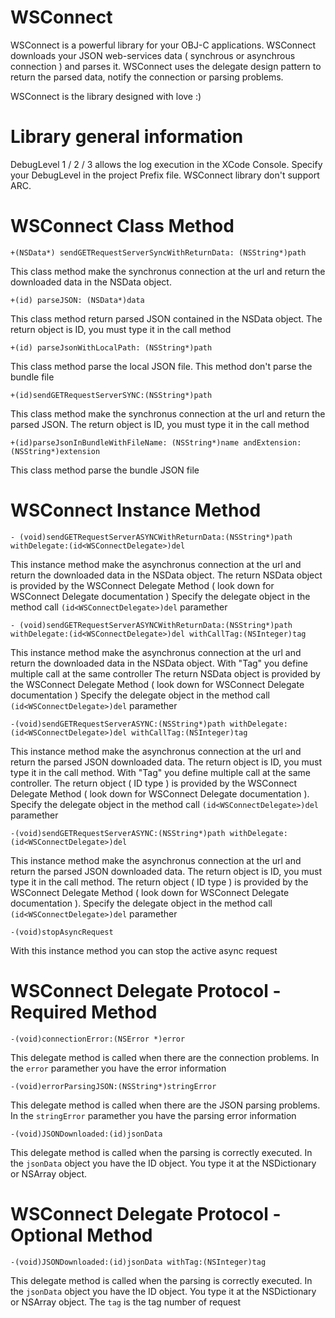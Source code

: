 WSConnect
=========
WSConnect is a powerful library for your OBJ-C applications.
WSConnect downloads your JSON web-services data ( synchrous or asynchrous connection ) and parses it.
WSConnect uses the delegate design pattern to return the parsed data, notify the connection or parsing problems.

WSConnect is the library designed with love :)






Library general information
=========
DebugLevel 1 / 2 / 3 allows the log execution in the XCode Console. Specify your DebugLevel in the project Prefix file.
WSConnect library don't support ARC.




WSConnect Class Method
=========
`+(NSData*) sendGETRequestServerSyncWithReturnData: (NSString*)path`

This class method make the synchronus connection at the url and return the downloaded data in the NSData object.


`+(id) parseJSON: (NSData*)data`

This class method return parsed JSON contained in the NSData object. The return object is ID, you must type it in the call method


`+(id) parseJsonWithLocalPath: (NSString*)path`

This class method parse the local JSON file. This method don't parse the bundle file


`+(id)sendGETRequestServerSYNC:(NSString*)path`

This class method make the synchronus connection at the url and return the parsed JSON. The return object is ID, you must type it in the call method


`+(id)parseJsonInBundleWithFileName: (NSString*)name andExtension: (NSString*)extension`

This class method parse the bundle JSON file



WSConnect Instance Method
=========
`- (void)sendGETRequestServerASYNCWithReturnData:(NSString*)path withDelegate:(id<WSConnectDelegate>)del`

This instance method make the asynchronus connection at the url and return the downloaded data in the NSData object.
The return NSData object is provided by the WSConnect Delegate Method ( look down for WSConnect Delegate documentation )
Specify the delegate object in the method call `(id<WSConnectDelegate>)del` paramether


`- (void)sendGETRequestServerASYNCWithReturnData:(NSString*)path withDelegate:(id<WSConnectDelegate>)del withCallTag:(NSInteger)tag`

This instance method make the asynchronus connection at the url and return the downloaded data in the NSData object.
With "Tag" you define multiple call at the same controller 
The return NSData object is provided by the WSConnect Delegate Method ( look down for WSConnect Delegate documentation )
Specify the delegate object in the method call `(id<WSConnectDelegate>)del` paramether


`-(void)sendGETRequestServerASYNC:(NSString*)path withDelegate:(id<WSConnectDelegate>)del withCallTag:(NSInteger)tag`

This instance method make the asynchronus connection at the url and return the parsed JSON downloaded data. The return object is ID, you must type it in the call method. With "Tag" you define multiple call at the same controller.
The return object ( ID type ) is provided by the WSConnect Delegate Method ( look down for WSConnect Delegate documentation ).
Specify the delegate object in the method call `(id<WSConnectDelegate>)del` paramether


`-(void)sendGETRequestServerASYNC:(NSString*)path withDelegate:(id<WSConnectDelegate>)del`

This instance method make the asynchronus connection at the url and return the parsed JSON downloaded data. The return object is ID, you must type it in the call method.
The return object ( ID type ) is provided by the WSConnect Delegate Method ( look down for WSConnect Delegate documentation ).
Specify the delegate object in the method call `(id<WSConnectDelegate>)del` paramether


`-(void)stopAsyncRequest`

With this instance method you can stop the active async request 




WSConnect Delegate Protocol - Required Method
=========

`-(void)connectionError:(NSError *)error`

This delegate method is called when there are the connection problems. In the `error` paramether you have the error information

`-(void)errorParsingJSON:(NSString*)stringError`

This delegate method is called when there are the JSON parsing problems. In the `stringError` paramether you have the parsing error information


`-(void)JSONDownloaded:(id)jsonData`

This delegate method is called when the parsing is correctly executed. In the `jsonData` object you have the ID object. You type it at the NSDictionary or NSArray object. 


WSConnect Delegate Protocol - Optional Method
=========

`-(void)JSONDownloaded:(id)jsonData withTag:(NSInteger)tag`

This delegate method is called when the parsing is correctly executed. In the `jsonData` object you have the ID object. You type it at the NSDictionary or NSArray object. The `tag` is the tag number of request
